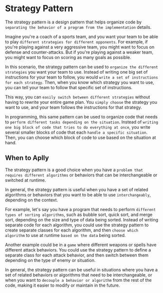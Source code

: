 # Strategy Pattern

The strategy pattern is a design pattern that helps organize code by `separating the behavior of a program from the implementation` details.

Imagine you're a coach of a sports team, and you want your team to be able to play `different strategies for different opponents`. For example, if you're playing against a very aggressive team, you might want to focus on defense and counter-attacks. But if you're playing against a weaker team, you might want to focus on scoring as many goals as possible.

In this scenario, the strategy pattern can be used to `organize the different strategies` you want your team to use. Instead of writing one big set of instructions for your team to follow, you would `write a set of instructions for each strategy`. Then, when you know which strategy you want to use, you can tell your team to follow that specific set of instructions.

This way, you can `easily switch between different strategies` without having to rewrite your entire game plan. You `simply choose` the strategy you want to use, and your team follows the instructions for that strategy.

In programming, this same pattern can be used to organize code that needs to `perform different tasks depending on the situation`. Instead of `writing one big block of code that tries to do everything at once`, you write several smaller blocks of code that each `handle a specific situation`. Then, you can choose which block of code to use based on the situation at hand.

## When to Aplly

The strategy pattern is a good choice when you have a `problem that requires different algorithms` or behaviors that can be interchangeable or switched at runtime.

In general, the strategy pattern is useful when you have a set of related algorithms or behaviors that you want to be able to use `interchangeably`, depending on the context.

For example, let's say you have a program that needs to perform `different types of sorting algorithms`, such as bubble sort, quick sort, and merge sort, depending on the size and type of data being sorted. Instead of writing separate code for each algorithm, you could use the strategy pattern to create separate classes for each algorithm, and then `choose which algorithm` to use at runtime `based on the data` being sorted.

Another example could be in a `game` where different weapons or spells have different attack behaviors. You could use the strategy pattern to define a separate class for each attack behavior, and then switch between them depending on the type of enemy or situation.

In general, the strategy pattern can be useful in situations where you have a set of related behaviors or algorithms that need to be interchangeable, or when you want to `decouple a behavior or algorithm` from the rest of the code, making it easier to modify or maintain in the future.
